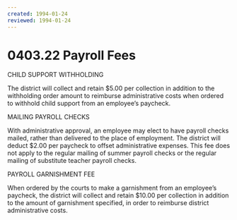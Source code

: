 ```yaml
---
created: 1994-01-24
reviewed: 1994-01-24
---
```


# 0403.22 Payroll Fees

CHILD SUPPORT WITHHOLDING

The district will collect and retain $5.00 per collection in addition to the withholding order amount to reimburse
administrative costs when ordered to withhold child support from an employee’s paycheck.

MAILING PAYROLL CHECKS

With administrative approval, an employee may elect to have payroll checks mailed, rather than delivered to the
place of employment. The district will deduct $2.00 per paycheck to offset administrative expenses. This fee does
not apply to the regular mailing of summer payroll checks or the regular mailing of substitute teacher payroll checks.

PAYROLL GARNISHMENT FEE

When ordered by the courts to make a garnishment from an employee’s paycheck, the district will collect and retain
$10.00 per collection in addition to the amount of garnishment specified, in order to reimburse district administrative
costs.
